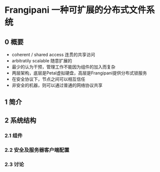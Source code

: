 # Frangipani 一种可扩展的分布式文件系统

## 0 概要
- coherent / shared access 连贯的共享访问
- arbitratily scalable 随意扩展的
- 最少的认为干预，管理工作不能因为组件的加入而复杂
- 两层架构，底层是Petal虚拟硬盘，高层是Frangipani提供分布式锁服务
- 在安全协议下，节点之间可以相互信任
- 非安全的机器，则可以通过普通的网络协议共享

## 1 简介

## 2 系统结构

### 2.1 组件

### 2.2 安全及服务器客户端配置

### 2.3 讨论
